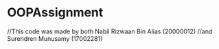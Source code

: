 # OOPAssignment
//This code was made by both Nabil Rizwaan Bin Alias (20000012) 
//and Surendren Munusamy (17002281)
